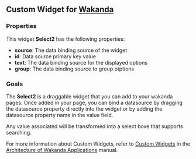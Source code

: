 ## Custom Widget for [Wakanda](http://wakanda.org/)### PropertiesThis widget __Select2__ has the following properties: * __source__: The data binding source of the widget* __id__: Data source primary key value* __text__: The data binding source for the displayed options* __group__: The data binding source to group otptions### GoalsThe __Select2__ is a draggable widget that you can add to your wakanda pages. Once added in your page, you can bind a datasource by dragging the datasource property directly into the widget or by adding the datasource property name in the value field. Any value associated will be transformed into a select boxe that supports searching.For more information about Custom Widgets, refer to [Custom Widgets](http://doc.wakanda.org/Wakanda0.v5/help/Title/en/page3863.html "Custom Widgets") in the [Architecture of Wakanda Applications](http://doc.wakanda.org/Wakanda0.v5/help/Title/en/page3844.html "Architecture of Wakanda Applications") manual.